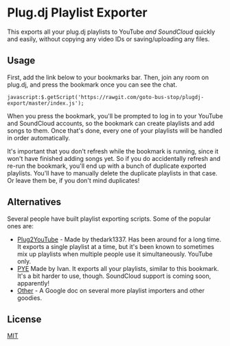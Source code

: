 # Plug.dj Playlist Exporter

This exports all your plug.dj playlists to YouTube _and SoundCloud_ quickly and
easily, without copying any video IDs or saving/uploading any files.

## Usage

First, add the link below to your bookmarks bar. Then, join any room on
plug.dj, and press the bookmark once you can see the chat.

```
javascript:$.getScript('https://rawgit.com/goto-bus-stop/plugdj-export/master/index.js');
```

When you press the bookmark, you'll be prompted to log in to your YouTube and
SoundCloud accounts, so the bookmark can create playlists and add songs to them.
Once that's done, every one of your playlists will be handled in order
automatically.

It's important that you don't refresh while the bookmark is running, since it
won't have finished adding songs yet. So if you do accidentally refresh and
re-run the bookmark, you'll end up with a bunch of duplicate exported playlists.
You'll have to manually delete the duplicate playlists in that case. Or leave
them be, if you don't mind duplicates!

## Alternatives

Several people have built playlist exporting scripts. Some of the popular ones
are:

  * [Plug2YouTube](https://p2y.thedark1337.com) - Made by thedark1337.
    Has been around for a long time. It exports a single playlist at a time,
    but it's been known to sometimes mix up playlists when multiple people use
    it simultaneously. YouTube only.
  * [PYE](http://pye.sq10.net) Made by Ivan.
    It exports all your playlists, similar to this bookmark. It's a bit harder
    to use, though. SoundCloud support is coming soon, apparently!
  * [Other](https://docs.google.com/document/d/1_ifpGijzhdjU3XxZ0bvBgFh1L_gcGWhh97wS9SjVs4s/edit) -
    A Google doc on several more playlist importers and other goodies.

## License

[MIT](./LICENSE)
